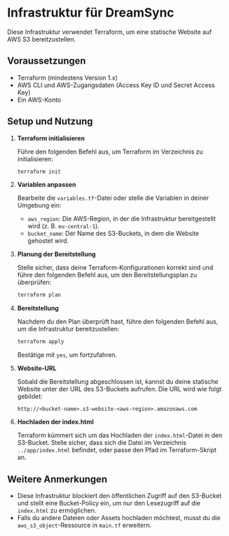 # Infrastruktur für DreamSync

Diese Infrastruktur verwendet Terraform, um eine statische Website auf AWS S3 bereitzustellen.

## Voraussetzungen

- Terraform (mindestens Version 1.x)
- AWS CLI und AWS-Zugangsdaten (Access Key ID und Secret Access Key)
- Ein AWS-Konto

## Setup und Nutzung

1. **Terraform initialisieren**

   Führe den folgenden Befehl aus, um Terraform im Verzeichnis zu initialisieren:

   ```bash
   terraform init
   ```

2. **Variablen anpassen**

   Bearbeite die `variables.tf`-Datei oder stelle die Variablen in deiner Umgebung ein:

   - `aws_region`: Die AWS-Region, in der die Infrastruktur bereitgestellt wird (z. B. `eu-central-1`).
   - `bucket_name`: Der Name des S3-Buckets, in dem die Website gehostet wird.

3. **Planung der Bereitstellung**

   Stelle sicher, dass deine Terraform-Konfigurationen korrekt sind und führe den folgenden Befehl aus, um den Bereitstellungsplan zu überprüfen:

   ```bash
   terraform plan
   ```

4. **Bereitstellung**

   Nachdem du den Plan überprüft hast, führe den folgenden Befehl aus, um die Infrastruktur bereitzustellen:

   ```bash
   terraform apply
   ```

   Bestätige mit `yes`, um fortzufahren.

5. **Website-URL**

   Sobald die Bereitstellung abgeschlossen ist, kannst du deine statische Website unter der URL des S3-Buckets aufrufen. Die URL wird wie folgt gebildet:

   ```
   http://<bucket-name>.s3-website-<aws-region>.amazonaws.com
   ```

6. **Hochladen der index.html**

   Terraform kümmert sich um das Hochladen der `index.html`-Datei in den S3-Bucket. Stelle sicher, dass sich die Datei im Verzeichnis `../app/index.html` befindet, oder passe den Pfad im Terraform-Skript an.

## Weitere Anmerkungen

- Diese Infrastruktur blockiert den öffentlichen Zugriff auf den S3-Bucket und stellt eine Bucket-Policy ein, um nur den Lesezugriff auf die `index.html` zu ermöglichen.
- Falls du andere Dateien oder Assets hochladen möchtest, musst du die `aws_s3_object`-Ressource in `main.tf` erweitern.
